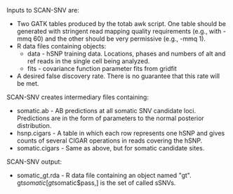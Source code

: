 Inputs to SCAN-SNV are:
  * Two GATK tables produced by the totab awk script. One table should be
    generated with stringent read mapping quality requirements (e.g., with
    -mmq 60) and the other should be very permissive (e.g., -mmq 1).
  * R data files containing objects:
    * data          - hSNP training data. Locations, phases and numbers of
                      alt and ref reads in the single cell being analyzed.
    * fits          - covariance function parameter fits from gridfit
  * A desired false discovery rate. There is no guarantee that this rate will
    be met.

SCAN-SNV creates intermediary files containing:
  * somatic.ab      - AB predictions at all somatic SNV candidate loci.
                      Predictions are in the form of parameters to the
                      normal posterior distribution.
  * hsnp.cigars     - A table in which each row represents one hSNP and gives
                      counts of several CIGAR operations in reads covering the
                      hSNP.
  * somatic.cigars  - Same as above, but for somatic candidate sites.


SCAN-SNV output:
  * somatic_gt.rda  - R data file containing an object named "gt".
                      gt$somatic[gt$somatic$pass,] is the set of called sSNVs.
